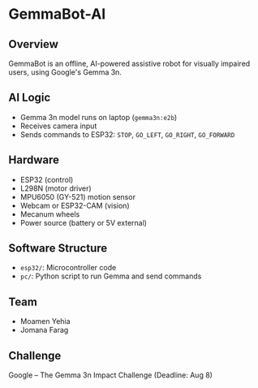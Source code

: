 # GemmaBot-AI 

## Overview
GemmaBot is an offline, AI-powered assistive robot for visually impaired users, using Google's Gemma 3n.

## AI Logic
- Gemma 3n model runs on laptop (`gemma3n:e2b`)
- Receives camera input
- Sends commands to ESP32: `STOP`, `GO_LEFT`, `GO_RIGHT`, `GO_FORWARD`

##  Hardware
- ESP32 (control)
- L298N (motor driver)
- MPU6050 (GY-521) motion sensor
- Webcam or ESP32-CAM (vision)
- Mecanum wheels
- 	Power source (battery or 5V external) 

##  Software Structure
- `esp32/`: Microcontroller code
- `pc/`: Python script to run Gemma and send commands

## Team
- Moamen Yehia
- Jomana Farag

##  Challenge
Google – The Gemma 3n Impact Challenge (Deadline: Aug 8)
